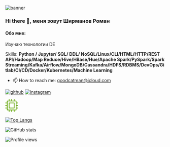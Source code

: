 ![banner](https://yandex.ru/images/search?pos=17&img_url=https%3A%2F%2Flastfm.freetls.fastly.net%2Fi%2Fu%2Far0%2Feb0d26d8b624762e9fe4746b204d2a79.png&text=%D0%B1%D0%B0%D0%BD%D0%BD%D0%B5%D1%80%20%D0%BF%D1%80%D0%BE%D0%B3%D1%80%D0%B0%D0%BC%D0%BC%D0%B8%D1%81%D1%82%D0%B0&lr=10716&rpt=simage&source=wiz)


### Hi there 👋, меня зовут Ширманов Роман
#### Обо мне:
Изучаю технологии DE

Skills: **Python / Jupyter/ SQL/ DDL/ NoSQL/Linux/CLI/HTML/HTTP/REST API/Hadoop/Map Reduce/Hive/HBase/Hue/Apache Spark/PySpark/Spark Streaming/Kafka/Airflow/MongoDB/Cassandra/HDFS/RDBMS/DevOps/Gitlab/CI/CD/Docker/Kubernetes/Machine Learning**

- 📫 How to reach me: goodcatman@icloud.com 


[<img src='https://cdn.jsdelivr.net/npm/simple-icons@3.0.1/icons/github.svg' alt='github' height='40'>](https://github.com/catman91)  [<img src='https://cdn.jsdelivr.net/npm/simple-icons@3.0.1/icons/instagram.svg' alt='instagram' height='40'>](https://www.instagram.com/roman.shirmanov/)  

<a href='https://docs.github.com/en/developers'><img src='https://raw.githubusercontent.com/acervenky/animated-github-badges/master/assets/devbadge.gif' width='40' height='40'></a> 

[![Top Langs](https://github-readme-stats.vercel.app/api/top-langs/?username=catman91)](https://github.com/anuraghazra/github-readme-stats)

![GitHub stats](https://github-readme-stats.vercel.app/api?username=catman91&show_icons=true)  

![Profile views](https://gpvc.arturio.dev/catman91)  

<!---
catman91/catman91 is a ✨ special ✨ repository because its `README.md` (this file) appears on your GitHub profile.
You can click the Preview link to take a look at your changes.
--->
